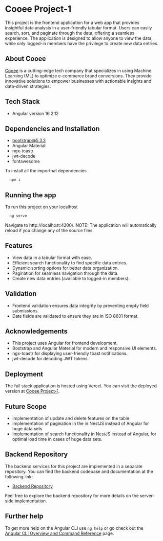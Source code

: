 
# Cooee Project-1

This project is the frontend application for a web app that provides insightful data analysis in a user-friendly tabular format. Users can easily search, sort, and paginate through the data, offering a seamless experience. The application is designed to allow anyone to view the data, while only logged-in members have the privilege to create new data entries.


## About Cooee
[Cooee](https://www.letscooee.com/) is a cutting-edge tech company that specializes in using Machine Learning (ML) to optimize e-commerce brand conversions. They provide innovative solutions to empower businesses with actionable insights and data-driven strategies.

## Tech Stack
- Angular version 16.2.12


## Dependencies and Installation
- bootstrap@5.3.3
- Angular Material
- ngx-toastr
- jwt-decode
- fontawesome

To install all the importnat dependencies
```bash
  npm i
```

## Running the app



To run this project on your localhost
```bash
  ng serve
```

Navigate to http://localhost:4200/. 
NOTE: The application will automatically reload if you change any of the source files.
## Features

- View data in a tabular format with ease.
- Efficient search functionality to find specific data entries.
- Dynamic sorting options for better data organization.
- Pagination for seamless navigation through the data.
- Create new data entries (available to logged-in members).


## Validation
- Frontend validation ensures data integrity by preventing empty field submissions.
- Date fields are validated to ensure they are in ISO 8601 format.

## Acknowledgements
- This project uses Angular for frontend development.
- Bootstrap and Angular Material for modern and responsive UI elements.
- ngx-toastr for displaying user-friendly toast notifications.
- jwt-decode for decoding JWT tokens.

## Deployment
The full stack application is hosted using Vercel. You can visit the deployed version at [Cooee Project-1](https://cooee-project1.vercel.app/).


## Future Scope
- Implementation of update and delete features on the table
- Implementation of pagination in the in NestJS instead of Angular for huge data sets
- Implementation of search functionality in NestJS instead of Angular, for optimal load time in cases of huge data sets.

## Backend Repository

The backend services for this project are implemented in a separate repository. You can find the backend codebase and documentation at the following link:

- [Backend Repository](https://github.com/DeepAakash/cooee-project1-api)

Feel free to explore the backend repository for more details on the server-side implementation.


## Further help

To get more help on the Angular CLI use `ng help` or go check out the [Angular CLI Overview and Command Reference](https://angular.io/cli) page.
    